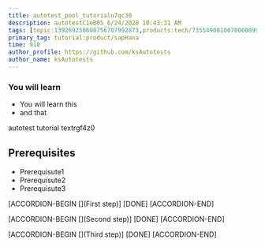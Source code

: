 ```yaml
---
title: autotest_pool_tutorialu7qc30
description: autotestC1eB05_6/24/2020 10:43:31 AM
tags: [topic:139269250608756787992873,products:tech/73554900100700000996,tutorial:experience/advanced]
primary_tag: tutorial:product/sapHana
time: 918
author_profile: https://github.com/ksAutotests
author_name: ksAutotests
---
```

### You will learn
- You will learn this
- and that

autotest tutorial textrgf4z0

## Prerequisites
- Prerequisute1
- Prerequisute2
- Prerequisute3

[ACCORDION-BEGIN [](First step)]
[DONE]
[ACCORDION-END]

[ACCORDION-BEGIN [](Second step)]
[DONE]
[ACCORDION-END]

[ACCORDION-BEGIN [](Third step)]
[DONE]
[ACCORDION-END]


